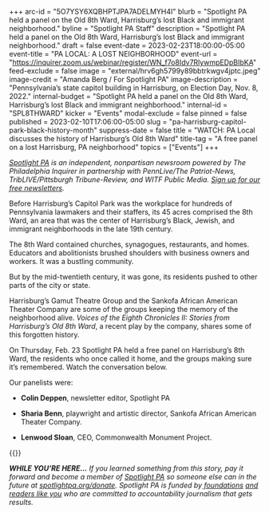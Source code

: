 +++
arc-id = "5O7YSY6XQBHPTJPA7ADELMYH4I"
blurb = "Spotlight PA held a panel on the Old 8th Ward, Harrisburg’s lost Black and immigrant neighborhood."
byline = "Spotlight PA Staff"
description = "Spotlight PA held a panel on the Old 8th Ward, Harrisburg’s lost Black and immigrant neighborhood."
draft = false
event-date = 2023-02-23T18:00:00-05:00
event-title = "PA LOCAL: A LOST NEIGHBORHOOD"
event-url = "https://inquirer.zoom.us/webinar/register/WN_f7o8Idv7RlywmpEDpBIbKA"
feed-exclude = false
image = "external/hrv6gh5799y89bbtrkwgv4jptc.jpeg"
image-credit = "Amanda Berg / For Spotlight PA"
image-description = "Pennsylvania’s state capitol building in Harrisburg, on Election Day, Nov. 8, 2022."
internal-budget = "Spotlight PA held a panel on the Old 8th Ward, Harrisburg’s lost Black and immigrant neighborhood."
internal-id = "SPL8THWARD"
kicker = "Events"
modal-exclude = false
pinned = false
published = 2023-02-10T17:06:00-05:00
slug = "pa-harrisburg-capitol-park-black-history-month"
suppress-date = false
title = "WATCH: PA Local discusses the history of Harrisburg’s Old 8th Ward"
title-tag = "A free panel on a lost Harrisburg, PA neighborhood"
topics = ["Events"]
+++

<a href="https://www.spotlightpa.org/"><i>Spotlight PA</i></a><i> is an independent, nonpartisan newsroom powered by The Philadelphia Inquirer in partnership with PennLive/The Patriot-News, TribLIVE/Pittsburgh Tribune-Review, and WITF Public Media. </i><a href="https://www.spotlightpa.org/newsletters"><i>Sign up for our free newsletters</i></a><i>.</i>

Before Harrisburg’s Capitol Park was the workplace for hundreds of Pennsylvania lawmakers and their staffers, its 45 acres comprised the 8th Ward, an area that was the center of Harrisburg’s Black, Jewish, and immigrant neighborhoods in the late 19th century.

The 8th Ward contained churches, synagogues, restaurants, and homes. Educators and abolitionists brushed shoulders with business owners and workers. It was a bustling community.

But by the mid-twentieth century, it was gone, its residents pushed to other parts of the city or state.

Harrisburg’s Gamut Theatre Group and the Sankofa African American Theater Company are some of the groups keeping the memory of the neighborhood alive. <i>Voices of the Eighth Chronicles II: Stories from Harrisburg’s Old 8th Ward</i>, a recent play by the company, shares some of this forgotten history.

On Thursday, Feb. 23 Spotlight PA held a free panel on Harrisburg’s 8th Ward, the residents who once called it home, and the groups making sure it’s remembered. Watch the conversation below.

Our panelists were:

- <b>Colin Deppen</b>, newsletter editor, Spotlight PA

- <b>Sharia Benn</b>, playwright and artistic director, Sankofa African American Theater Company.

- <b>Lenwood Sloan</b>, CEO, Commonwealth Monument Project.

{{<youtube gB6hrWkJbeI>}}

<i><b>WHILE YOU’RE HERE...</b></i><i> If you learned something from this story, pay it forward and become a member of </i><a href="https://www.spotlightpa.org/"><i>Spotlight PA</i></a><i> so someone else can in the future at </i><a href="https://www.spotlightpa.org/donate"><i>spotlightpa.org/donate</i></a><i>. Spotlight PA is funded by</i><a href="https://www.spotlightpa.org/support"><i> foundations</i></a><i> </i><a href="https://www.spotlightpa.org/support"><i>and readers like you</i></a><i> who are committed to accountability journalism that gets results.</i>
